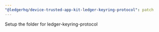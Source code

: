 ```yaml
---
"@ledgerhq/device-trusted-app-kit-ledger-keyring-protocol": patch
---
```


Setup the folder for ledger-keyring-protocol
